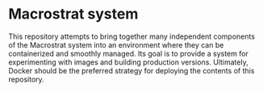 # Macrostrat system

This repository attempts to bring together many independent components of the
Macrostrat system into an environment where they can be containerized and smoothly
managed. Its goal is to provide a system for experimenting with images and building production
versions. Ultimately, Docker should be the preferred strategy for deploying the contents
of this repository.
